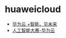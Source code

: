 # huaweicloud

- [华为云 +智能，见未来](https://www.huaweicloud.com/)
- [人工智能大赛-华为云](https://developer.huaweicloud.com/competition/ai)

